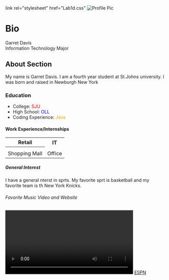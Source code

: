<!DOCTYPE html>
<html>
<head>
  link rel="stylesheet" href="Lab1d.css"
</head>
<body>

<img src="https://cdn.pixabay.com/photo/2015/10/05/22/37/blank-profile-picture-973460_640.png" alt="Profile Pic">

<h1 class="ridge"> Bio </h1>
<dl>
  <dt> Garret Davis </dt>
  <dt> Information Technology Major</dt>
</dl>

<h2 class="ridge"> About Section</h2>
<p> My name is Garret Davis. I am a fourth year student at St.Johns university. I was born and raised in Newburgh New York</p>

<h3 class="ridge">Education</h3>
   <ul>
   <li>College:<span style="color:red"> SJU</span></li>
   <li> High School:<span style="color:blue"> OLL</span></li>
   <li> Coding Experience:<span style="color:orange"> Java</span></li>
   </ul>
<h4 class="ridge">Work Experience/Internships</h4>
<table>
  <tr>
    <th>Retail</th>
    <th>IT</th>
  </tr>
<tr>
<th>  </th>

  </tr>
  <tr>
    <td>Shopping Mall</td>
    <td>Office</td>
  </tr>
</table>
<h5 class="ridge">General Interest</h5>
<p> I have a general nterst in sprts. My favorite sprt is basketball and my favorite team is th New York Knicks.</p>
<h6 class="ridge"> Favorite Music Video and Website</h6>
<video width="400"controls>
  <source src="https://www.youtube.com/watch?v=XqZsoesa55w&t=71s
  type=video/mp4">
</video>
<a href="https://www.espn.com/"> ESPN</a>

</body>

</html>
